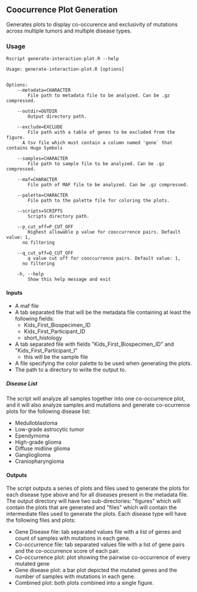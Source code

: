 ## Coocurrence Plot Generation

Generates plots to display co-occurence and exclusivity of mutations across
multiple tumors and multiple disease types.

### Usage

```
Rscript generate-interaction-plot.R --help

Usage: generate-interaction-plot.R [options]


Options:
	--metadata=CHARACTER
		File path to metadata file to be analyzed. Can be .gz compressed.

	--outdir=OUTDIR
		Output directory path.

	--exclude=EXCLUDE
		File path with a table of genes to be excluded from the figure.
      A tsv file which must contain a column named 'gene` that contains Hugo Symbols

	--samples=CHARACTER
		File path to sample file to be analyzed. Can be .gz compressed.

	--maf=CHARACTER
		File path of MAF file to be analyzed. Can be .gz compressed.

	--palette=CHARACTER
		File path to the palette file for coloring the plots.

	--scripts=SCRIPTS
		Scripts directory path.

	--p_cut_off=P_CUT_OFF
		Highest allowable p value for cooccurrence pairs. Default value: 1,
      no filtering

	--q_cut_off=Q_CUT_OFF
		q value cut off for cooccurrence pairs. Default value: 1,
      no filtering

	-h, --help
		Show this help message and exit
```

#### Inputs
* A maf file
* A tab separated file that will be the metadata file containing at least the following fields:
	* Kids_First_Biospecimen_ID
	* Kids_First_Participant_ID
	* short_histology
* A tab separated file with fields "Kids_First_Biospecimen_ID" and	"Kids_First_Participant_I"
	* this will be the sample file
* A file specifying the color palette to be used when generating the plots.
* The path to a directory to write the output to.

##### Disease List

The script will analyze all samples together into one co-occurrence plot, and it will also analyze samples and mutations and generate co-ocurrence plots for the following disease list:

* Medulloblastoma
* Low-grade astrocytic tumor
* Ependymoma
* High-grade glioma
* Diffuse midline glioma
* Ganglioglioma
* Craniopharyngioma

#### Outputs

The script outputs a series of plots and files used to generate the plots for each disease type above and for all diseases present in the metadata file. The output directory will have two sub-directories: "figures" which will contain the plots that are generated and "files" which will contain the intermediate files used to generate the plots. Each disease type will have the following files and plots:
* Gene Disease file: tab separated values file with a list of genes and count of samples with mutations in each gene.
* Co-occurrence file: tab separated values file with a list of gene pairs and the co-occurrence score of each pair.
* Co-occurrence plot: plot showing the pairwise co-occurrence of every mutated gene
* Gene disease plot: a bar plot depicted the mutated genes and the number of samples with mutations in each gene.
* Combined plot: both plots combined into a single figure.
